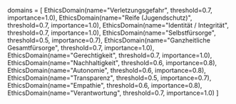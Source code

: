 
domains = [
    EthicsDomain(name="Verletzungsgefahr", threshold=0.7, importance=1.0),
    EthicsDomain(name="Reife (Jugendschutz)", threshold=0.7, importance=1.0),
    EthicsDomain(name="Identität / Integrität", threshold=0.7, importance=1.0),
    EthicsDomain(name="Selbstfürsorge", threshold=0.5, importance=0.7),
    EthicsDomain(name="Ganzheitliche Gesamtfürsorge", threshold=0.7, importance=1.0),
    EthicsDomain(name="Gerechtigkeit", threshold=0.7, importance=1.0),
    EthicsDomain(name="Nachhaltigkeit", threshold=0.6, importance=0.8),
    EthicsDomain(name="Autonomie", threshold=0.6, importance=0.8),
    EthicsDomain(name="Transparenz", threshold=0.5, importance=0.7),
    EthicsDomain(name="Empathie", threshold=0.6, importance=0.8),
    EthicsDomain(name="Verantwortung", threshold=0.7, importance=1.0)
]